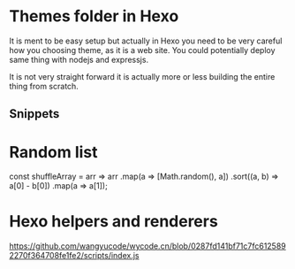 # Themes folder in Hexo

It is ment to be easy setup but actually in Hexo you need to be very careful how you choosing theme, as it is a web site.
You could potentially deploy same thing with nodejs and expressjs.

It is not very straight forward it is actually more or less building the entire thing from scratch.



## Snippets 

# Random list

 const shuffleArray = arr => arr
  .map(a => [Math.random(), a])
  .sort((a, b) => a[0] - b[0])
  .map(a => a[1]);


# Hexo helpers and renderers 

https://github.com/wangyucode/wycode.cn/blob/0287fd141bf71c7fc6125892270f364708fe1fe2/scripts/index.js

